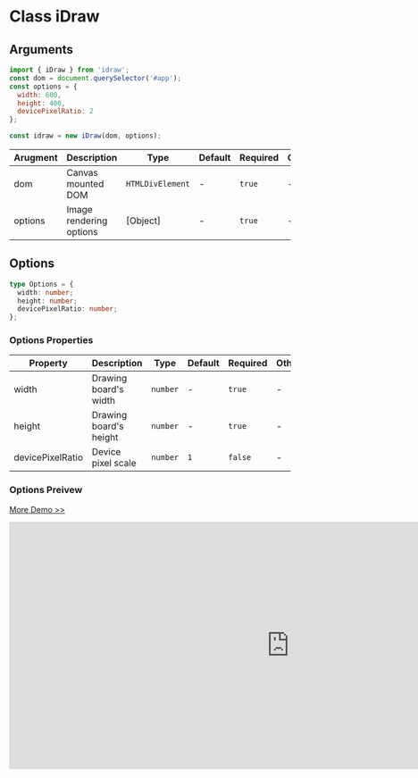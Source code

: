 # Class iDraw

## Arguments

```js
import { iDraw } from 'idraw';
const dom = document.querySelector('#app');
const options = {
  width: 600,
  height: 400,
  devicePixelRatio: 2
};

const idraw = new iDraw(dom, options);
```

| Arugment | Description             | Type             | Default | Required | Others |
| -------- | ----------------------- | ---------------- | ------- | -------- | ------ |
| dom      | Canvas mounted DOM      | `HTMLDivElement` | -       | `true`   | -      |
| options  | Image rendering options | [Object]         | -       | `true`   | -      |

## Options

```ts
type Options = {
  width: number;
  height: number;
  devicePixelRatio: number;
};
```

### Options Properties

| Property         | Description            | Type     | Default | Required | Others |
| ---------------- | ---------------------- | -------- | ------- | -------- | ------ |
| width            | Drawing board's width  | `number` | -       | `true`   | -      |
| height           | Drawing board's height | `number` | -       | `true`   | -      |
| devicePixelRatio | Device pixel scale     | `number` | `1`     | `false`  | -      |

### Options Preivew

[More Demo >>](https://idrawjs.com/playground/?demo=basic-options)

<iframe class="idraw-playground-preview" 
    src="https://idrawjs.com/playground/?demo=basic-options&header=false&sider=false&default-editor-split=50" 
    width="1000" height="440" frameborder="no" border="0"
    style="border: 1px solid #cecece; margin: 0px auto;"
  ></iframe>
